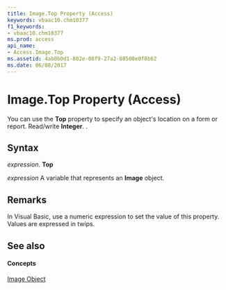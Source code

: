 ```yaml
---
title: Image.Top Property (Access)
keywords: vbaac10.chm10377
f1_keywords:
- vbaac10.chm10377
ms.prod: access
api_name:
- Access.Image.Top
ms.assetid: 4ab0b0d1-802e-08f9-27a2-08500e0f8b62
ms.date: 06/08/2017
---
```



# Image.Top Property (Access)

You can use the **Top** property to specify an object's location on a form or report. Read/write **Integer**. .


## Syntax

 _expression_. **Top**

 _expression_ A variable that represents an **Image** object.


## Remarks

In Visual Basic, use a numeric expression to set the value of this property. Values are expressed in twips.


## See also


#### Concepts


[Image Object](image-object-access.md)


